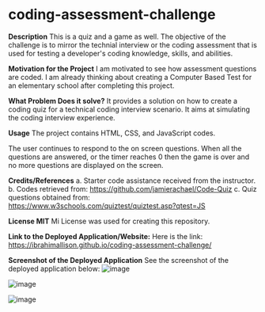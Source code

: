 # coding-assessment-challenge

**Description**
This is a quiz and a game as well. The objective of the challenge is to mirror the technial interview or the coding assessment that is used for testing a developer's coding knowledge, skills, and abilities.

**Motivation for the Project**
I am motivated to see how assessment questions are coded. I am already thinking about creating a Computer Based Test for an elementary school after completing this project.

**What Problem Does it solve?** 
It provides a solution on how to create a coding quiz for a technical coding interview scenario. It aims at simulating the coding interview experience.

**Usage**
The project contains HTML, CSS, and JavaScript codes. 

The user continues to respond to the on screen questions. When all the questions are answered, or the timer reaches 0 then the game is over and no more questions are displayed on the screen.

**Credits/References**
a. Starter code assistance received from the instructor. 
b. Codes retrieved from: https://github.com/jamierachael/Code-Quiz
c. Quiz questions obtained from: https://www.w3schools.com/quiztest/quiztest.asp?qtest=JS

**License MIT** 
Mi License was used for creating this repository.

**Link to the Deployed Application/Website:**
Here is the link: https://ibrahimallison.github.io/coding-assessment-challenge/

**Screenshot of the Deployed Application**
See the screenshot of the deployed application below:
![image](https://github.com/IbrahimAllison/coding-assessment-challenge/assets/116689797/19a74d3e-efb5-42ef-87a1-f34fb4fb4d79)

![image](https://github.com/IbrahimAllison/coding-assessment-challenge/assets/116689797/d42dae9f-8f06-4264-9012-9c9c436a4935)

![image](https://github.com/IbrahimAllison/coding-assessment-challenge/assets/116689797/ee26dd26-3a29-4020-845d-ed7f54f4b754)


